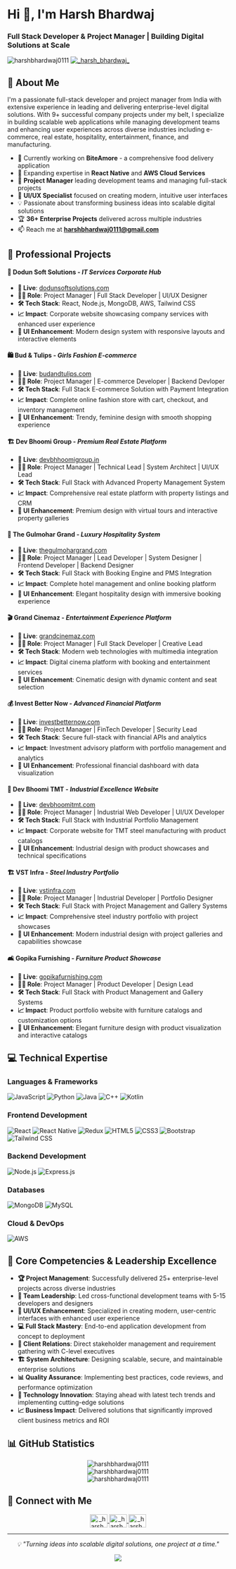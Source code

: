 # Hi 👋, I'm Harsh Bhardwaj

### Full Stack Developer & Project Manager | Building Digital Solutions at Scale

<p align="left"> 
  <img src="https://komarev.com/ghpvc/?username=harshbhardwaj0111&label=Profile%20views&color=0e75b6&style=flat" alt="harshbhardwaj0111" /> 
  <a href="https://x.com/HarshBh06422742?t=ofSGVe7Htsznn_hvUPqN_Q&s=09" target="blank">
    <img src="https://img.shields.io/twitter/follow/HarshBh06422742?logo=twitter&style=for-the-badge" alt="_harsh_bhardwaj_" />
  </a> 
</p>

## 🚀 About Me

I'm a passionate full-stack developer and project manager from India with extensive experience in leading and delivering enterprise-level digital solutions. With 9+ successful company projects under my belt, I specialize in building scalable web applications while managing development teams and enhancing user experiences across diverse industries including e-commerce, real estate, hospitality, entertainment, finance, and manufacturing.

- 🔭 Currently working on **BiteAmore** - a comprehensive food delivery application
- 🌱 Expanding expertise in **React Native** and **AWS Cloud Services**
- 💼 **Project Manager** leading development teams and managing full-stack projects
- 🎨 **UI/UX Specialist** focused on creating modern, intuitive user interfaces
- 💡 Passionate about transforming business ideas into scalable digital solutions
- 🏆 **36+ Enterprise Projects** delivered across multiple industries
- 📫 Reach me at **harshbhardwaj0111@gmail.com**

## 🏢 Professional Projects 

#### 🌟 **Dodun Soft Solutions** - *IT Services Corporate Hub*
- **🔗 Live**: [dodunsoftsolutions.com](https://dodunsoftsolutions.com)
- **👨‍💼 Role**: Project Manager | Full Stack Developer | UI/UX Designer
- **🛠️ Tech Stack**: React, Node.js, MongoDB, AWS, Tailwind CSS
- **📈 Impact**: Corporate website showcasing company services with enhanced user experience
- **🎨 UI Enhancement**: Modern design system with responsive layouts and interactive elements

#### 🛍️ **Bud & Tulips** - *Girls Fashion E-commerce*
- **🔗 Live**: [budandtulips.com](https://budandtulips.com)
- **👨‍💼 Role**: Project Manager | E-commerce Developer | Backend Devloper
- **🛠️ Tech Stack**: Full Stack E-commerce Solution with Payment Integration
- **📈 Impact**: Complete online fashion store with cart, checkout, and inventory management
- **🎨 UI Enhancement**: Trendy, feminine design with smooth shopping experience

#### 🏗️ **Dev Bhoomi Group** - *Premium Real Estate Platform*
- **🔗 Live**: [devbhhoomigroup.in](https://devbhhoomigroup.in)
- **👨‍💼 Role**: Project Manager | Technical Lead | System Architect | UI/UX Lead
- **🛠️ Tech Stack**: Full Stack with Advanced Property Management System
- **📈 Impact**: Comprehensive real estate platform with property listings and CRM
- **🎨 UI Enhancement**: Premium design with virtual tours and interactive property galleries

#### 🏨 **The Gulmohar Grand** - *Luxury Hospitality System*
- **🔗 Live**: [thegulmohargrand.com](https://thegulmohargrand.com)
- **👨‍💼 Role**: Project Manager | Lead Developer | System Designer | Frontend Developer | Backend Designer
- **🛠️ Tech Stack**: Full Stack with Booking Engine and PMS Integration
- **📈 Impact**: Complete hotel management and online booking platform
- **🎨 UI Enhancement**: Elegant hospitality design with immersive booking experience

#### 🎬 **Grand Cinemaz** - *Entertainment Experience Platform*
- **🔗 Live**: [grandcinemaz.com](https://grandcinemaz.com)
- **👨‍💼 Role**: Project Manager | Full Stack Developer | Creative Lead
- **🛠️ Tech Stack**: Modern web technologies with multimedia integration
- **📈 Impact**: Digital cinema platform with booking and entertainment services
- **🎨 UI Enhancement**: Cinematic design with dynamic content and seat selection

#### 💰 **Invest Better Now** - *Advanced Financial Platform*
- **🔗 Live**: [investbetternow.com](https://investbetternow.com)
- **👨‍💼 Role**: Project Manager | FinTech Developer | Security Lead
- **🛠️ Tech Stack**: Secure full-stack with financial APIs and analytics
- **📈 Impact**: Investment advisory platform with portfolio management and analytics
- **🎨 UI Enhancement**: Professional financial dashboard with data visualization

#### 🏢 **Dev Bhoomi TMT** - *Industrial Excellence Website*
- **🔗 Live**: [devbhoomitmt.com](https://devbhoomitmt.com)
- **👨‍💼 Role**: Project Manager | Industrial Web Developer | UI/UX Developer
- **🛠️ Tech Stack**: Full Stack with Industrial Portfolio Management
- **📈 Impact**: Corporate website for TMT steel manufacturing with product catalogs
- **🎨 UI Enhancement**: Industrial design with product showcases and technical specifications

#### 🏗️ **VST Infra** - *Steel Industry Portfolio*
- **🔗 Live**: [vstinfra.com](https://vstinfra.com)
- **👨‍💼 Role**: Project Manager | Industrial Developer | Portfolio Designer
- **🛠️ Tech Stack**: Full Stack with Project Management and Gallery Systems
- **📈 Impact**: Comprehensive steel industry portfolio with project showcases
- **🎨 UI Enhancement**: Modern industrial design with project galleries and capabilities showcase

#### 🛋️ **Gopika Furnishing** - *Furniture Product Showcase*
- **🔗 Live**: [gopikafurnishing.com](https://gopikafurnishing.com)
- **👨‍💼 Role**: Project Manager | Product Developer | Design Lead
- **🛠️ Tech Stack**: Full Stack with Product Management and Gallery Systems
- **📈 Impact**: Product portfolio website with furniture catalogs and customization options
- **🎨 UI Enhancement**: Elegant furniture design with product visualization and interactive catalogs

## 💻 Technical Expertise

### **Languages & Frameworks**
![JavaScript](https://img.shields.io/badge/-JavaScript-F7DF1E?style=flat-square&logo=JavaScript&logoColor=black)
![Python](https://img.shields.io/badge/-Python-3776AB?style=flat-square&logo=Python&logoColor=white)
![Java](https://img.shields.io/badge/-Java-007396?style=flat-square&logo=Java&logoColor=white)
![C++](https://img.shields.io/badge/-C++-00599C?style=flat-square&logo=C%2B%2B&logoColor=white)
![Kotlin](https://img.shields.io/badge/-Kotlin-0095D5?style=flat-square&logo=Kotlin&logoColor=white)

### **Frontend Development**
![React](https://img.shields.io/badge/-React-61DAFB?style=flat-square&logo=React&logoColor=black)
![React Native](https://img.shields.io/badge/-React%20Native-61DAFB?style=flat-square&logo=React&logoColor=black)
![Redux](https://img.shields.io/badge/-Redux-764ABC?style=flat-square&logo=Redux&logoColor=white)
![HTML5](https://img.shields.io/badge/-HTML5-E34F26?style=flat-square&logo=HTML5&logoColor=white)
![CSS3](https://img.shields.io/badge/-CSS3-1572B6?style=flat-square&logo=CSS3&logoColor=white)
![Bootstrap](https://img.shields.io/badge/-Bootstrap-563D7C?style=flat-square&logo=Bootstrap&logoColor=white)
![Tailwind CSS](https://img.shields.io/badge/-Tailwind%20CSS-38B2AC?style=flat-square&logo=Tailwind-CSS&logoColor=white)

### **Backend Development**
![Node.js](https://img.shields.io/badge/-Node.js-339933?style=flat-square&logo=Node.js&logoColor=white)
![Express.js](https://img.shields.io/badge/-Express.js-000000?style=flat-square&logo=Express&logoColor=white)

### **Databases**
![MongoDB](https://img.shields.io/badge/-MongoDB-47A248?style=flat-square&logo=MongoDB&logoColor=white)
![MySQL](https://img.shields.io/badge/-MySQL-4479A1?style=flat-square&logo=MySQL&logoColor=white)

### **Cloud & DevOps**
![AWS](https://img.shields.io/badge/-AWS-232F3E?style=flat-square&logo=Amazon-AWS&logoColor=white)

## 🎯 Core Competencies & Leadership Excellence

- **🏆 Project Management**: Successfully delivered 25+ enterprise-level projects across diverse industries
- **👥 Team Leadership**: Led cross-functional development teams with 5-15 developers and designers
- **🎨 UI/UX Enhancement**: Specialized in creating modern, user-centric interfaces with enhanced user experience
- **💻 Full Stack Mastery**: End-to-end application development from concept to deployment
- **🤝 Client Relations**: Direct stakeholder management and requirement gathering with C-level executives
- **🏗️ System Architecture**: Designing scalable, secure, and maintainable enterprise solutions
- **📊 Quality Assurance**: Implementing best practices, code reviews, and performance optimization
- **🚀 Technology Innovation**: Staying ahead with latest tech trends and implementing cutting-edge solutions
- **📈 Business Impact**: Delivered solutions that significantly improved client business metrics and ROI

## 📊 GitHub Statistics

<div align="center">
  <img src="https://github-readme-stats.vercel.app/api/top-langs?username=harshbhardwaj0111&show_icons=true&locale=en&layout=compact&theme=radical" alt="harshbhardwaj0111" />
</div>

<div align="center">
  <img src="https://github-readme-stats.vercel.app/api?username=harshbhardwaj0111&show_icons=true&locale=en&theme=radical" alt="harshbhardwaj0111" />
</div>

<div align="center">
  <img src="https://github-readme-streak-stats.herokuapp.com/?user=harshbhardwaj0111&theme=radical" alt="harshbhardwaj0111" />
</div>

## 🤝 Connect with Me

<p align="center">
  <a href="https://x.com/HarshBh06422742?t=ofSGVe7Htsznn_hvUPqN_Q&s=09" target="blank">
    <img align="center" src="https://raw.githubusercontent.com/rahuldkjain/github-profile-readme-generator/master/src/images/icons/Social/twitter.svg" alt="_harsh_bhardwaj_" height="30" width="40" />
  </a>
  <a href="https://www.linkedin.com/in/harsh-bhardwaj-56826226b" target="blank">
    <img align="center" src="https://raw.githubusercontent.com/rahuldkjain/github-profile-readme-generator/master/src/images/icons/Social/linked-in-alt.svg" alt="_harsh_bhardwaj_" height="30" width="40" />
  </a>
  <a href="https://www.instagram.com/credulous_harsh?igsh=MTRpY3RsbWMycmY4_" target="blank">
    <img align="center" src="https://raw.githubusercontent.com/rahuldkjain/github-profile-readme-generator/master/src/images/icons/Social/instagram.svg" alt="_harsh_bhardwaj_" height="30" width="40" />
  </a>
</p>

---

<p align="center">
  <i>💡 "Turning ideas into scalable digital solutions, one project at a time."</i>
</p>

<p align="center">
  <img src="https://capsule-render.vercel.app/api?type=waving&color=gradient&height=100&section=footer" />
</p>
